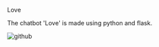 
  Love
  
  The chatbot 'Love' is made using python and flask.
  



![github](https://user-images.githubusercontent.com/59787504/86870271-cef77380-c0f7-11ea-8b52-d0ba25eaa107.gif)
